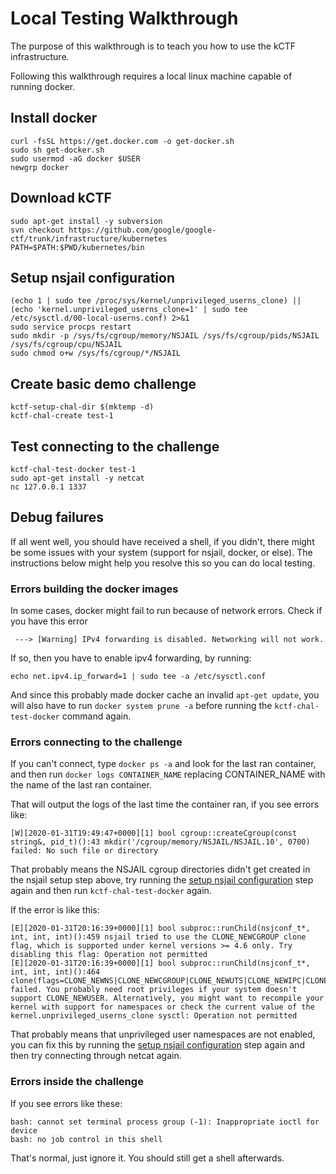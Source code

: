 # Local Testing Walkthrough

The purpose of this walkthrough is to teach you how to use the kCTF infrastructure.

Following this walkthrough requires a local linux machine capable of running docker.

## Install docker
```
curl -fsSL https://get.docker.com -o get-docker.sh
sudo sh get-docker.sh
sudo usermod -aG docker $USER
newgrp docker
```

## Download kCTF
```
sudo apt-get install -y subversion
svn checkout https://github.com/google/google-ctf/trunk/infrastructure/kubernetes
PATH=$PATH:$PWD/kubernetes/bin
```

## Setup nsjail configuration
```
(echo 1 | sudo tee /proc/sys/kernel/unprivileged_userns_clone) || (echo 'kernel.unprivileged_userns_clone=1' | sudo tee /etc/sysctl.d/00-local-userns.conf) 2>&1
sudo service procps restart
sudo mkdir -p /sys/fs/cgroup/memory/NSJAIL /sys/fs/cgroup/pids/NSJAIL /sys/fs/cgroup/cpu/NSJAIL
sudo chmod o+w /sys/fs/cgroup/*/NSJAIL
```

## Create basic demo challenge
```
kctf-setup-chal-dir $(mktemp -d)
kctf-chal-create test-1
```

## Test connecting to the challenge
```
kctf-chal-test-docker test-1
sudo apt-get install -y netcat
nc 127.0.0.1 1337
```

## Debug failures
If all went well, you should have received a shell, if you didn't, there might be some issues with your system (support for nsjail, docker, or else). The instructions below might help you resolve this so you can do local testing.

### Errors building the docker images
In some cases, docker might fail to run because of network errors. Check if you have this error
```
 ---> [Warning] IPv4 forwarding is disabled. Networking will not work.
```
If so, then you have to enable ipv4 forwarding, by running:
```
echo net.ipv4.ip_forward=1 | sudo tee -a /etc/sysctl.conf
```
And since this probably made docker cache an invalid `apt-get update`, you will also have to run `docker system prune -a` before running the `kctf-chal-test-docker` command again.

### Errors connecting to the challenge
If you can't connect, type ```docker ps -a``` and look for the last ran container, and then run ```docker logs CONTAINER_NAME``` replacing CONTAINER_NAME with the name of the last ran container.

That will output the logs of the last time the container ran, if you see errors like:
```
[W][2020-01-31T19:49:47+0000][1] bool cgroup::createCgroup(const string&, pid_t)():43 mkdir('/cgroup/memory/NSJAIL/NSJAIL.10', 0700) failed: No such file or directory
```
That probably means the NSJAIL cgroup directories didn't get created in the nsjail setup step above, try running the [setup nsjail configuration](#setup-nsjail-configuration) step again and then run `kctf-chal-test-docker` again.

If the error is like this:
```
[E][2020-01-31T20:16:39+0000][1] bool subproc::runChild(nsjconf_t*, int, int, int)():459 nsjail tried to use the CLONE_NEWCGROUP clone flag, which is supported under kernel versions >= 4.6 only. Try disabling this flag: Operation not permitted
[E][2020-01-31T20:16:39+0000][1] bool subproc::runChild(nsjconf_t*, int, int, int)():464 clone(flags=CLONE_NEWNS|CLONE_NEWCGROUP|CLONE_NEWUTS|CLONE_NEWIPC|CLONE_NEWUSER|CLONE_NEWPID|CLONE_NEWNET|SIGCHLD) failed. You probably need root privileges if your system doesn't support CLONE_NEWUSER. Alternatively, you might want to recompile your kernel with support for namespaces or check the current value of the kernel.unprivileged_userns_clone sysctl: Operation not permitted
```
That probably means that unprivileged user namespaces are not enabled, you can fix this by running the [setup nsjail configuration](#setup-nsjail-configuration) step again and then try connecting through netcat again.

### Errors inside the challenge
If you see errors like these:
```
bash: cannot set terminal process group (-1): Inappropriate ioctl for device
bash: no job control in this shell
```

That's normal, just ignore it. You should still get a shell afterwards.
